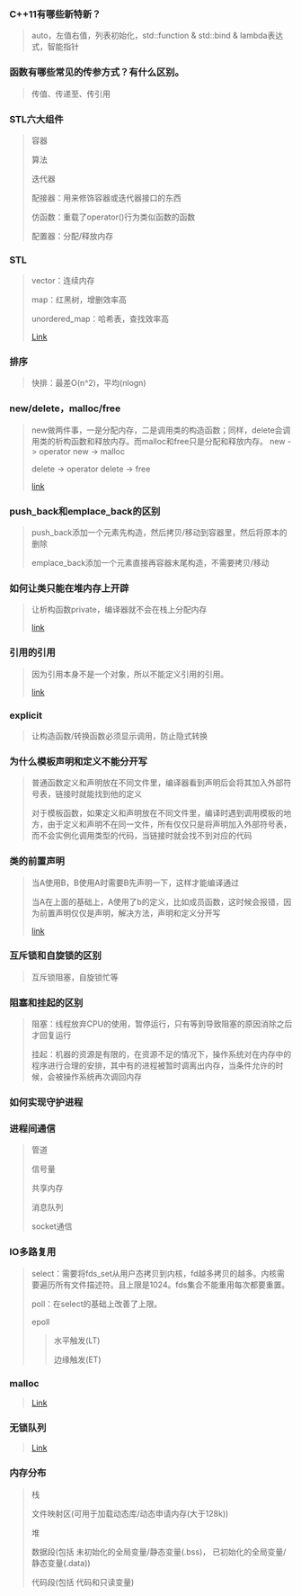 ### C++11有哪些新特新？
> auto，左值右值，列表初始化，std::function & std::bind & lambda表达式，智能指针
### 函数有哪些常见的传参方式？有什么区别。
> 传值、传递至、传引用
### STL六大组件
> 容器
>
> 算法
>
> 迭代器
>
> 配接器：用来修饰容器或迭代器接口的东西
>
> 仿函数：重载了operator()行为类似函数的函数
>
> 配置器：分配/释放内存
### STL
> vector：连续内存
>
> map：红黑树，增删效率高
>
> unordered_map：哈希表，查找效率高
>
> [Link](https://blog.csdn.net/daaikuaichuan/article/details/80717222)
### 排序
> 快排：最差O(n^2)，平均(nlogn)
### new/delete，malloc/free
> new做两件事，一是分配内存，二是调用类的构造函数；同样，delete会调用类的析构函数和释放内存。而malloc和free只是分配和释放内存。
> new -> operator new -> malloc
>
> delete -> operator delete -> free
> 
> [link](https://www.cnblogs.com/ybqjymy/p/12365773.html)
### push_back和emplace_back的区别
> push_back添加一个元素先构造，然后拷贝/移动到容器里，然后将原本的删除
> 
> emplace_back添加一个元素直接再容器末尾构造，不需要拷贝/移动
### 如何让类只能在堆内存上开辟
> 让析构函数private，编译器就不会在栈上分配内存
>
> [link](https://blog.csdn.net/baidu_16370559/article/details/123330995)
### 引用的引用
> 因为引用本身不是一个对象，所以不能定义引用的引用。
>
> [link](https://blog.csdn.net/gabriella9655/article/details/108331298)
### explicit
> 让构造函数/转换函数必须显示调用，防止隐式转换
### 为什么模板声明和定义不能分开写
> 普通函数定义和声明放在不同文件里，编译器看到声明后会将其加入外部符号表，链接时就能找到他的定义
>
> 对于模板函数，如果定义和声明放在不同文件里，编译时遇到调用模板的地方，由于定义和声明不在同一文件，所有仅仅只是将声明加入外部符号表，而不会实例化调用类型的代码，当链接时就会找不到对应的代码
### 类的前置声明
> 当A使用B，B使用A时需要B先声明一下，这样才能编译通过
> 
> 当A在上面的基础上，A使用了b的定义，比如成员函数，这时候会报错，因为前置声明仅仅是声明，解决方法，声明和定义分开写
>
> [link](https://www.cnblogs.com/dobben/p/7440745.html)


### 互斥锁和自旋锁的区别
> 互斥锁阻塞，自旋锁忙等
### 阻塞和挂起的区别
> 阻塞：线程放弃CPU的使用，暂停运行，只有等到导致阻塞的原因消除之后才回复运行
> 
> 挂起：机器的资源是有限的，在资源不足的情况下，操作系统对在内存中的程序进行合理的安排，其中有的进程被暂时调离出内存，当条件允许的时候，会被操作系统再次调回内存
### 如何实现守护进程
### 进程间通信
> 管道
> 
> 信号量
>
> 共享内存
>
> 消息队列
>
> socket通信
### IO多路复用
> select：需要将fds_set从用户态拷贝到内核，fd越多拷贝的越多。内核需要遍历所有文件描述符。且上限是1024。fds集合不能重用每次都要重置。
>
> poll：在select的基础上改善了上限。
>
> epoll
>> 水平触发(LT)
>> 
>> 边缘触发(ET)
### malloc
> [Link](https://www.cnblogs.com/ssezhangpeng/p/10808969.html)
### 无锁队列
> [Link](https://blog.csdn.net/lucky52529/article/details/101162787)
### 内存分布
> 栈
>
> 文件映射区(可用于加载动态库/动态申请内存(大于128k))
>
> 堆
>
> 数据段(包括 未初始化的全局变量/静态变量(.bss)， 已初始化的全局变量/静态变量(.data))
>
> 代码段(包括 代码和只读变量)
